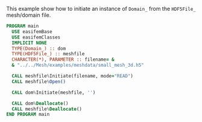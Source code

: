This example show how to initiate an instance of `Domain_` from the `HDF5File_` mesh/domain file.

```fortran
PROGRAM main
  USE easifemBase
  USE easifemClasses
  IMPLICIT NONE
  TYPE(Domain_) :: dom
  TYPE(HDF5File_) :: meshfile
  CHARACTER(*), PARAMETER :: filename= &
  & "../../Mesh/examples/meshdata/small_mesh_3d.h5" 

  CALL meshfile%Initiate(filename, mode="READ")
  CALL meshfile%Open()

  CALL dom%Initiate(meshfile, '')

  CALL dom%Deallocate()
  CALL meshfile%Deallocate()
END PROGRAM main
```
